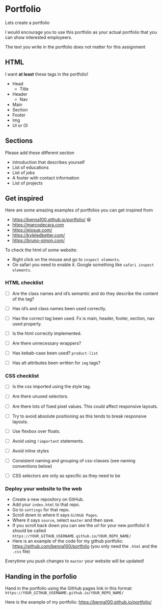 # Portfolio

Lets create a portfolio

I would encourage you to use this portfolio as your actual portfolio that you can show interested employeers.

The text you write in the portfolio does not matter for this assignment



## HTML

I want **at least** these tags in the portfolio! 

- Head
  - Title
- Header
  - Nav
- Main
- Section
- Footer
- Img
- Ul or Ol



## Sections

Please add these different section

- Introduction that describes yourself
- List of educations
- List of jobs
- A footer with contact information
- List of projects 



## Get inspired


Here are some amazing examples of portfolios you can get inspired from

- https://benna100.github.io/portfolio/ 😆
- https://marcodecara.com
- https://ejosue.com/
- https://kyleledbetter.com/
- https://bruno-simon.com/



To check the html of some website:

- Right click on the mouse and go to `inspect elements`. 
- On safari you need to enable it. Google something like `safari inspect elements`.  



### HTML checklist

- [ ] Are the class names and id’s semantic and do they describe the content of the tag?
- [ ] Has id’s and class names been used correctly.
- [ ] Has the correct tag been used. Fx is main, header, footer, section, nav used properly.
- [ ] Is the html correctly implemented. 
- [ ] Are there unnecessary wrappers?
- [ ] Has kebab-case been used? `product-list`
- [ ] Has alt attributes been written for `img` tags?



### CSS checklist

- [ ] Is the css imported using the style tag.
- [ ] Are there unused selectors.
- [ ] Are there lots of fixed pixel values. This could affect responsive layouts.
- [ ] Try to avoid absolute positioning as this tends to break responsive layouts.
- [ ] Use flexbox over floats.
- [ ] Avoid using `!important` statements.
- [ ] Avoid inline styles
- [ ] Consistent naming and grouping of css-classes (see naming conventions below)
- [ ] CSS selectors are only as specific as they need to be



### Deploy your website to the web

- Create a new repository on GitHub. 
- Add your `index.html` to that repo. 
- Go to `settings` for that repo. 
- Scroll down to where it says `GitHub Pages`. 
- Where it says `source`, select `master` and then save. 
- If you scroll back down you can see the url for your new portfolio! it should be called `https://YOUR_GITHUB_USERNAME.github.io/YOUR_REPO_NAME/    `
- Here is an example of the code for my github portfolio: https://github.com/benna100/portfolio (you only need the `.html` and the `.css` file)

Everytime you push changes to `master` your website will be updated!



## Handing in the porfolio

Hand in the portfolio using the GitHub pages link in this format: `https://YOUR_GITHUB_USERNAME.github.io/YOUR_REPO_NAME/`

Here is the example of my portfolio: https://benna100.github.io/portfolio/ 